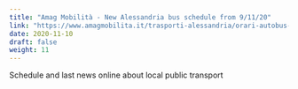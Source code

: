 ```yaml
---
title: "Amag Mobilità - New Alessandria bus schedule from 9/11/20"
link: "https://www.amagmobilita.it/trasporti-alessandria/orari-autobus-alessandria"
date: 2020-11-10
draft: false
weight: 11
---
```


Schedule and last news online about local public transport
